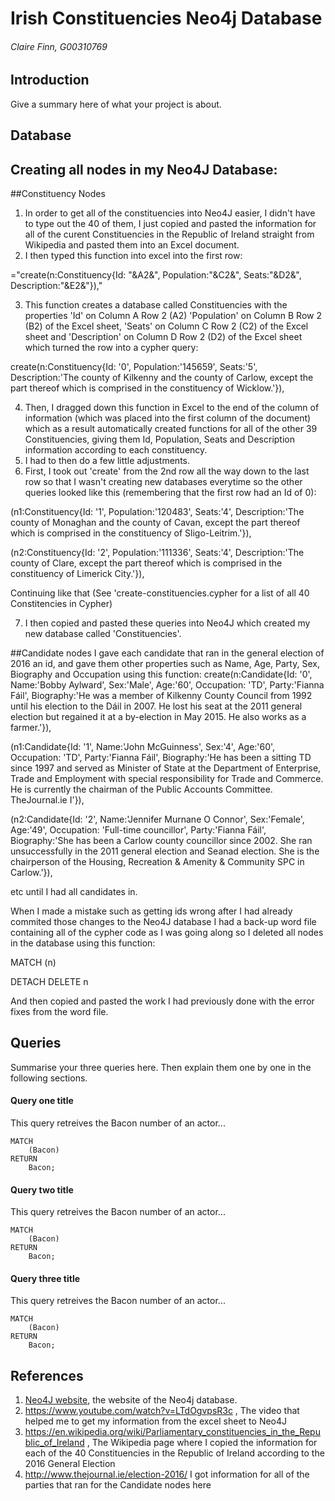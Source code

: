 # Irish Constituencies Neo4j Database
###### Claire Finn, G00310769

## Introduction
Give a summary here of what your project is about.

## Database
## Creating all nodes in my Neo4J Database:
##Constituency Nodes
1. In order to get all of the constituencies into Neo4J easier, I didn't have to type out the 40 of them, I just copied and pasted the information for all of the curent Constituencies in the Republic of Ireland straight from Wikipedia and pasted them into an Excel document.
2. I then typed this function into excel into the first row:

="create(n:Constituency{Id: "&A2&", Population:"&C2&", Seats:"&D2&", Description:"&E2&"}),"

3. This function creates a database called Constituencies with the properties 'Id' on Column A Row 2 (A2) 'Population' on Column B Row 2 (B2) of the Excel sheet, 'Seats' on Column C Row 2 (C2) of the Excel sheet and 'Description' on Column D Row 2 (D2) of the Excel sheet which turned the row into a cypher query:

create(n:Constituency{Id: '0', Population:'145659', Seats:'5', Description:'The county of Kilkenny and the county of Carlow, except the part thereof which is comprised in the constituency of Wicklow.'}),

4. Then, I dragged down this function in Excel to the end of the column of information (which was placed into the first column of the document) which as a result automatically created functions for all of the other 39 Constituencies, giving them Id, Population, Seats and Description information according to each constituency.
5. I had to then do a few little adjustments.
6. First, I took out 'create' from the 2nd row all the way down to the last row so that I wasn't creating new databases everytime so the other queries looked like this (remembering that the first row had an Id of 0):

(n1:Constituency{Id: '1', Population:'120483', Seats:'4', Description:'The county of Monaghan and the county of Cavan, except the part thereof which is comprised in the constituency of Sligo-Leitrim.'}),

(n2:Constituency{Id: '2', Population:'111336', Seats:'4', Description:'The county of Clare, except the part thereof which is comprised in the constituency of Limerick City.'}),

Continuing like that (See 'create-constituencies.cypher for a list of all 40 Constitencies in Cypher)

7. I then copied and pasted these queries into Neo4J which created my new database called 'Constituencies'.

##Candidate nodes
I gave each candidate that ran in the general election of 2016 an id, and gave them other properties such as Name, Age, Party, Sex, Biography and Occupation using this function:
create(n:Candidate{Id: '0', Name:'Bobby Aylward', Sex:'Male', Age:'60', Occupation: 'TD', Party:'Fianna Fáil', Biography:'He was a member of Kilkenny County Council from 1992 until his election to the Dáil in 2007. He lost his seat at the 2011 general election but regained it at a by-election in May 2015. He also works as a farmer.'}),

(n1:Candidate{Id: '1', Name:'John McGuinness', Sex:'4', Age:'60', Occupation: 'TD', Party:'Fianna Fáil', Biography:'He has been a sitting TD since 1997 and served as Minister of State at the Department of Enterprise, Trade and Employment with special responsibility for Trade and Commerce. He is currently the chairman of the Public Accounts Committee. TheJournal.ie I'}),

(n2:Candidate{Id: '2', Name:'Jennifer Murnane O Connor', Sex:'Female', Age:'49', Occupation: 'Full-time councillor', Party:'Fianna Fáil', Biography:'She has been a Carlow county councillor since 2002. She ran unsuccessfully in the 2011 general election and Seanad election. She is the chairperson of the Housing, Recreation & Amenity & Community SPC in Carlow.'}),

etc until I had all candidates in.

When I made a mistake such as getting ids wrong after I had already commited those changes to the Neo4J database I had a back-up word file containing all of the cypher code as I was going along so I deleted all nodes in the database using this function:

MATCH (n)

DETACH DELETE n

And then copied and pasted the work I had previously done with the error fixes from the word file.
## Queries
Summarise your three queries here.
Then explain them one by one in the following sections.

#### Query one title
This query retreives the Bacon number of an actor...
```cypher
MATCH
	(Bacon)
RETURN
	Bacon;
```

#### Query two title
This query retreives the Bacon number of an actor...
```cypher
MATCH
	(Bacon)
RETURN
	Bacon;
```

#### Query three title
This query retreives the Bacon number of an actor...
```cypher
MATCH
	(Bacon)
RETURN
	Bacon;
```

## References
1. [Neo4J website](http://neo4j.com/), the website of the Neo4j database.
2. https://www.youtube.com/watch?v=LTdOgvpsR3c , The video that helped me to get my information from the excel sheet to Neo4J
3. https://en.wikipedia.org/wiki/Parliamentary_constituencies_in_the_Republic_of_Ireland , The Wikipedia page where I copied the information for each of the 40 Constituencies in the Republic of Ireland according to the 2016 General Election
4. http://www.thejournal.ie/election-2016/ I got information for all of the parties that ran for the Candidate nodes here
